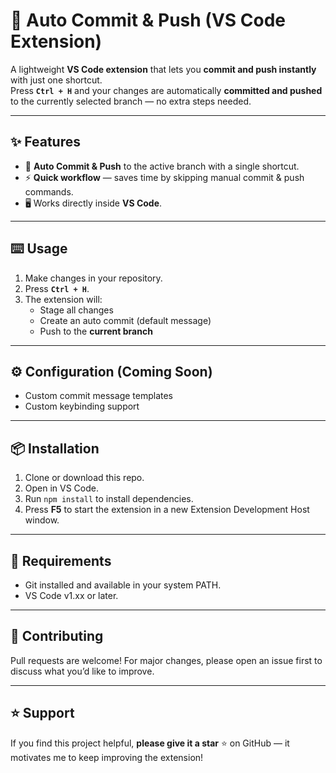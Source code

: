 # 🚀 Auto Commit & Push (VS Code Extension)

A lightweight **VS Code extension** that lets you **commit and push instantly** with just one shortcut.  
Press **`Ctrl + H`** and your changes are automatically **committed and pushed** to the currently selected branch — no extra steps needed.  

---

## ✨ Features
- 🔄 **Auto Commit & Push** to the active branch with a single shortcut.  
- ⚡ **Quick workflow** — saves time by skipping manual commit & push commands.  
- 🖥️ Works directly inside **VS Code**.  

---

## ⌨️ Usage
1. Make changes in your repository.  
2. Press **`Ctrl + H`**.  
3. The extension will:
   - Stage all changes  
   - Create an auto commit (default message)  
   - Push to the **current branch**  

---

## ⚙️ Configuration (Coming Soon)
- Custom commit message templates  
- Custom keybinding support  

---

## 📦 Installation
1. Clone or download this repo.  
2. Open in VS Code.  
3. Run `npm install` to install dependencies.  
4. Press **F5** to start the extension in a new Extension Development Host window.  

---

## 🔧 Requirements
- Git installed and available in your system PATH.  
- VS Code v1.xx or later.  

---

## 🤝 Contributing
Pull requests are welcome! For major changes, please open an issue first to discuss what you’d like to improve.  

---

## ⭐ Support
If you find this project helpful, **please give it a star** ⭐ on GitHub — it motivates me to keep improving the extension!  
